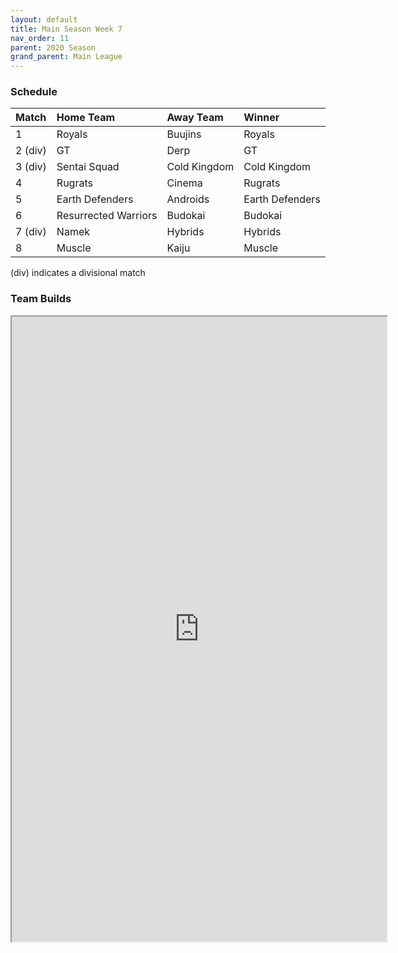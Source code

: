 ```yaml
---
layout: default
title: Main Season Week 7
nav_order: 11
parent: 2020 Season
grand_parent: Main League
---
```

### Schedule

|Match          |  Home Team            | Away Team        | Winner          |
| :-------------| :---------------------| :----------------| :---------------|
| 1             | Royals                | Buujins          | Royals          |
| 2 (div)       | GT                    | Derp             | GT              |
| 3 (div)       | Sentai Squad          | Cold Kingdom     | Cold Kingdom    |
| 4             | Rugrats               | Cinema           | Rugrats         |
| 5             | Earth Defenders       | Androids         | Earth Defenders |
| 6             | Resurrected Warriors  | Budokai          | Budokai         |
| 7 (div)       | Namek                 | Hybrids          | Hybrids         | 
| 8             | Muscle                | Kaiju            | Muscle          |

(div) indicates a divisional match

### Team Builds

<iframe width=600 height=1000 scrolling="yes" src="https://docs.google.com/document/d/e/2PACX-1vQnIdNmwUj21b2cWby2I6hPC6bBOxpkK_AB69dVr0DJ6T9THie2R_4cJ2K_jvDajqAple8aC1nWWXpS/pub?embedded=true"></iframe>